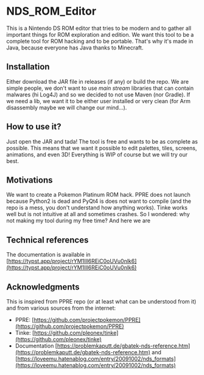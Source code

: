 # NDS_ROM_Editor

This is a Nintendo DS ROM editor that tries to be modern and to gather all important things for ROM exploration and edition. We want this tool to be a complete tool for ROM hacking and to be portable. That's why it's made in Java, because everyone has Java thanks to Minecraft.

## Installation

Either download the JAR file in releases (if any) or build the repo. We are simple people, we don't want to use *main stream* libraries that can contain malwares (hi Log4J) and so we decided to not use Maven (nor Gradle). If we need a lib, we want it to be either user installed or very clean (for Arm disassembly maybe we will change our mind...). 

## How to use it? 

Just open the JAR and tada! The tool is free and wants to be as complete as possible. This means that we want it possible to edit palettes, tiles, screens, animations, and even 3D! Everything is WIP of course but we will try our best. 

## Motivations

We want to create a Pokemon Platinum ROM hack. PPRE does not launch because Python2 is dead and PyQt4 is does not want to compile (and the repo is a mess, you don't understand how anything works). Tinke works well but is not intuitive at all and sometimes crashes. So I wondered: why not making my tool during my free time? And here we are

## Technical references

The documentation is available in [https://typst.app/project/rYM1Ill6REiC0oUVu0nlk6](https://typst.app/project/rYM1Ill6REiC0oUVu0nlk6)

## Acknowledgments

This is inspired from PPRE repo (or at least what can be understood from it) and from various sources from the internet:

- PPRE: [https://github.com/projectpokemon/PPRE](https://github.com/projectpokemon/PPRE)
- Tinke: [https://github.com/pleonex/tinke](https://github.com/pleonex/tinke)
- Documentation [https://problemkaputt.de/gbatek-nds-reference.htm](https://problemkaputt.de/gbatek-nds-reference.htm) and [https://loveemu.hatenablog.com/entry/20091002/nds_formats](https://loveemu.hatenablog.com/entry/20091002/nds_formats)